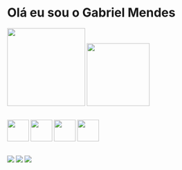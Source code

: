 # Olá eu sou o Gabriel Mendes 
<div>
    <a hfref="https://github.com/Gabriel-mendes-g">
    <img height="180em" src="https://github-readme-stats.vercel.app/api?username=gabriel-mendes-g&show_icons=true&theme=dracula">
    <img height="145em" src="https://github-readme-stats.vercel.app/api/top-langs/?username=gabriel-mendes-g&layout=compact&theme=dracula"/>
</div>

##

<div>
    <img height="50em" src="https://cdn.jsdelivr.net/gh/devicons/devicon/icons/html5/html5-plain.svg"/>
    <img height="50em" src="https://cdn.jsdelivr.net/gh/devicons/devicon/icons/css3/css3-plain.svg"/>
    <img height="50em" src="https://cdn.jsdelivr.net/gh/devicons/devicon/icons/javascript/javascript-plain.svg"/>
    <img height="50em" src="https://cdn.jsdelivr.net/gh/devicons/devicon/icons/python/python-original.svg"/>
     
</div>

##

<div>
    <a href="https://www.instagram.com/devgabriel_mendes/" target="_blank"><img src="https://img.shields.io/badge/Instagram-E4405F?style=for-the-badge&logo=instagramlogoColor=white"><a>
    <a href="" target="_blank"><img src="https://img.shields.io/badge/LinkedIn-0077B5?style=for-the-badge&logo=linkedin&logoColor=white"><a>
    <a href="https://mail.google.com/mail/u/3/#inbox" target="_blank"><img src="https://img.shields.io/badge/Gmail-D14836?style=for-the-badge&logo=gmail&logoColor=white"></a>
</div>


